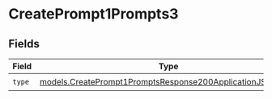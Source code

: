 # CreatePrompt1Prompts3


## Fields

| Field                                                                                                                        | Type                                                                                                                         | Required                                                                                                                     | Description                                                                                                                  |
| ---------------------------------------------------------------------------------------------------------------------------- | ---------------------------------------------------------------------------------------------------------------------------- | ---------------------------------------------------------------------------------------------------------------------------- | ---------------------------------------------------------------------------------------------------------------------------- |
| `type`                                                                                                                       | [models.CreatePrompt1PromptsResponse200ApplicationJSONType](../models/createprompt1promptsresponse200applicationjsontype.md) | :heavy_check_mark:                                                                                                           | N/A                                                                                                                          |